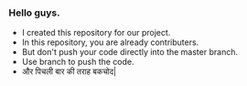### Hello guys.
- I created this repository for our project.
- In this repository, you are already contributers.
- But don't push your code directly into the master branch.
- Use <your-name> branch to push the code.
- और पिचली बार की तराह बकचोद|
